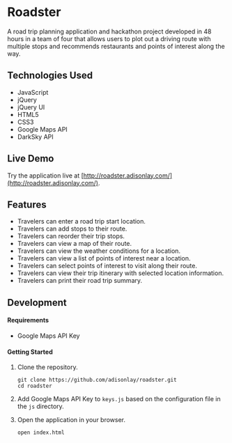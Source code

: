# Roadster

A road trip planning application and hackathon project developed in 48 hours in a team of four that allows users to plot out a driving route with multiple stops and recommends restaurants and points of interest along the way.

## Technologies Used
- JavaScript
- jQuery
- jQuery UI
- HTML5
- CSS3
- Google Maps API
- DarkSky API

## Live Demo
Try the application live at [http://roadster.adisonlay.com/](http://roadster.adisonlay.com/).

## Features
- Travelers can enter a road trip start location.
- Travelers can add stops to their route.
- Travelers can reorder their trip stops.
- Travelers can view a map of their route.
- Travelers can view the weather conditions for a location.
- Travelers can view a list of points of interest near a location.
- Travelers can select points of interest to visit along their route.
- Travelers can view their trip itinerary with selected location information.
- Travelers can print their road trip summary.

## Development
#### Requirements
- Google Maps API Key

#### Getting Started
1. Clone the repository.
    ```shell
    git clone https://github.com/adisonlay/roadster.git
    cd roadster
    ```

1. Add Google Maps API Key to `keys.js` based on the configuration file in the `js` directory.

1. Open the application in your browser.
    ```shell
    open index.html
    ```
